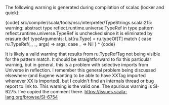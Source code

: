 The following warning is generated during compilation of scalac (locker and quick):

{code}
src/compiler/scala/tools/nsc/interpreter/TypeStrings.scala:215: warning: abstract type reflect.runtime.universe.TypeRef in type pattern reflect.runtime.universe.TypeRef is unchecked since it is eliminated by erasure
    def typeArguments: List[ru.Type] = ru.typeOf[T] match { case ru.TypeRef(_, _, args) => args; case _ => Nil }
                                                                           ^
{code}

It is likely a valid warning that results from ru.TypeRefTag not being visible for the pattern match.  It should be straightforward to fix this particular warning, but in general, this is a problem with selective imports from Universe in reflection.  I remember this general problem being discussed elsewhere (and Eugene wanting to be able to have XXTag imported whenever XX is imported), but I couldn't find an internals thread or bug report to link to.
This warning is the valid one.  The spurious warning is SI-6275.  I've copied the comment there.
https://issues.scala-lang.org/browse/SI-6754
